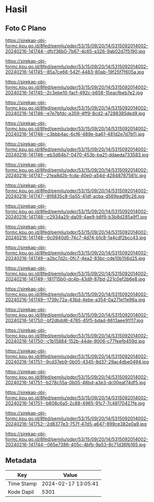 # Hasil

## Foto C Plano

https://sirekap-obj-formc.kpu.go.id/8fed/pemilu/pdpr/53/15/09/20/14/5315092014002-20240216-141744--dfcf36b0-7b67-4c65-a326-9ab02d7f5190.jpg

https://sirekap-obj-formc.kpu.go.id/8fed/pemilu/pdpr/53/15/09/20/14/5315092014002-20240216-141745--85a7ce66-542f-4483-80ab-19f25f7f605a.jpg

https://sirekap-obj-formc.kpu.go.id/8fed/pemilu/pdpr/53/15/09/20/14/5315092014002-20240216-141745--2c3ebe10-facf-492c-b658-15eacfbeb7e2.jpg

https://sirekap-obj-formc.kpu.go.id/8fed/pemilu/pdpr/53/15/09/20/14/5315092014002-20240216-141746--e7e7bfdc-a359-4ff9-8cd2-a7288385ded9.jpg

https://sirekap-obj-formc.kpu.go.id/8fed/pemilu/pdpr/53/15/09/20/14/5315092014002-20240216-141746--c3bbb4ac-6cf6-489e-ba61-481d2e7d7b11.jpg

https://sirekap-obj-formc.kpu.go.id/8fed/pemilu/pdpr/53/15/09/20/14/5315092014002-20240216-141746--eb3d84b7-0470-453b-ba21-ddaeda733583.jpg

https://sirekap-obj-formc.kpu.go.id/8fed/pemilu/pdpr/53/15/09/20/14/5315092014002-20240216-141747--21ea8d2b-fcda-40e0-a54d-42848787581c.jpg

https://sirekap-obj-formc.kpu.go.id/8fed/pemilu/pdpr/53/15/09/20/14/5315092014002-20240216-141747--8f6835c8-0a55-41df-acba-d569eadf9c26.jpg

https://sirekap-obj-formc.kpu.go.id/8fed/pemilu/pdpr/53/15/09/20/14/5315092014002-20240216-141748--c2934a29-da09-4ae9-b6f9-b3b8d285a9f1.jpg

https://sirekap-obj-formc.kpu.go.id/8fed/pemilu/pdpr/53/15/09/20/14/5315092014002-20240216-141748--0c0940d5-74c7-4d74-b1c8-1a4cdf2bcc43.jpg

https://sirekap-obj-formc.kpu.go.id/8fed/pemilu/pdpr/53/15/09/20/14/5315092014002-20240216-141749--a2bc7d2c-0fc7-4ea2-83bc-cde10b156d25.jpg

https://sirekap-obj-formc.kpu.go.id/8fed/pemilu/pdpr/53/15/09/20/14/5315092014002-20240216-141749--181715b0-dc4b-43d9-87bd-221c0ef2b6e8.jpg

https://sirekap-obj-formc.kpu.go.id/8fed/pemilu/pdpr/53/15/09/20/14/5315092014002-20240216-141749--1739c72a-43bd-4ebe-a354-0a271e11e96a.jpg

https://sirekap-obj-formc.kpu.go.id/8fed/pemilu/pdpr/53/15/09/20/14/5315092014002-20240216-141750--bf2dbdd6-4785-45f5-bdad-6613aee91117.jpg

https://sirekap-obj-formc.kpu.go.id/8fed/pemilu/pdpr/53/15/09/20/14/5315092014002-20240216-141750--c1b15884-152b-44de-9006-c77feefb459d.jpg

https://sirekap-obj-formc.kpu.go.id/8fed/pemilu/pdpr/53/15/09/20/14/5315092014002-20240216-141751--9cd37eb9-0b05-4345-8d37-29ac4dbe0494.jpg

https://sirekap-obj-formc.kpu.go.id/8fed/pemilu/pdpr/53/15/09/20/14/5315092014002-20240216-141751--b278c55a-0b05-48bd-a3e3-dc00eaf74df5.jpg

https://sirekap-obj-formc.kpu.go.id/8fed/pemilu/pdpr/53/15/09/20/14/5315092014002-20240216-141751--b608c6a5-2c88-4965-91c7-7c48170427fe.jpg

https://sirekap-obj-formc.kpu.go.id/8fed/pemilu/pdpr/53/15/09/20/14/5315092014002-20240216-141752--2d8377e3-757f-47d5-a647-899ce382e0a9.jpg

https://sirekap-obj-formc.kpu.go.id/8fed/pemilu/pdpr/53/15/09/20/14/5315092014002-20240216-141744--065e7386-405c-4bfb-9a53-8c71d36fb165.jpg


## Metadata

| Key        | Value               |
| ---------- | ------------------- |
| Time Stamp | 2024-02-17 13:05:41 |
| Kode Dapil | 5301                |



